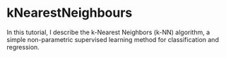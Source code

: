 # kNearestNeighbours
In this tutorial, I describe the k-Nearest Neighbors (k-NN) algorithm, a simple non-parametric supervised learning method for classification and regression.
